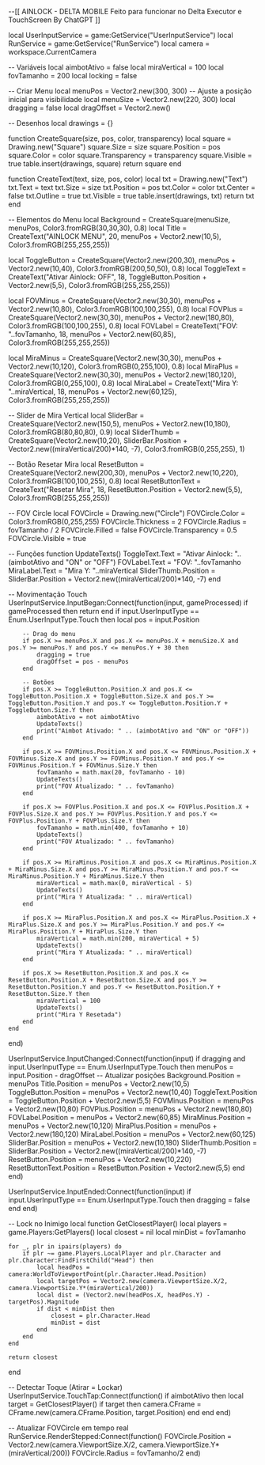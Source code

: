 --[[
AINLOCK - DELTA MOBILE
Feito para funcionar no Delta Executor e TouchScreen
By ChatGPT
]]

local UserInputService = game:GetService("UserInputService")
local RunService = game:GetService("RunService")
local camera = workspace.CurrentCamera

-- Variáveis
local aimbotAtivo = false
local miraVertical = 100
local fovTamanho = 200
local locking = false

-- Criar Menu
local menuPos = Vector2.new(300, 300)  -- Ajuste a posição inicial para visibilidade
local menuSize = Vector2.new(220, 300)
local dragging = false
local dragOffset = Vector2.new()

-- Desenhos
local drawings = {}

function CreateSquare(size, pos, color, transparency)
    local square = Drawing.new("Square")
    square.Size = size
    square.Position = pos
    square.Color = color
    square.Transparency = transparency
    square.Visible = true
    table.insert(drawings, square)
    return square
end

function CreateText(text, size, pos, color)
    local txt = Drawing.new("Text")
    txt.Text = text
    txt.Size = size
    txt.Position = pos
    txt.Color = color
    txt.Center = false
    txt.Outline = true
    txt.Visible = true
    table.insert(drawings, txt)
    return txt
end

-- Elementos do Menu
local Background = CreateSquare(menuSize, menuPos, Color3.fromRGB(30,30,30), 0.8)
local Title = CreateText("AINLOCK MENU", 20, menuPos + Vector2.new(10,5), Color3.fromRGB(255,255,255))

local ToggleButton = CreateSquare(Vector2.new(200,30), menuPos + Vector2.new(10,40), Color3.fromRGB(200,50,50), 0.8)
local ToggleText = CreateText("Ativar Ainlock: OFF", 18, ToggleButton.Position + Vector2.new(5,5), Color3.fromRGB(255,255,255))

local FOVMinus = CreateSquare(Vector2.new(30,30), menuPos + Vector2.new(10,80), Color3.fromRGB(100,100,255), 0.8)
local FOVPlus = CreateSquare(Vector2.new(30,30), menuPos + Vector2.new(180,80), Color3.fromRGB(100,100,255), 0.8)
local FOVLabel = CreateText("FOV: "..fovTamanho, 18, menuPos + Vector2.new(60,85), Color3.fromRGB(255,255,255))

local MiraMinus = CreateSquare(Vector2.new(30,30), menuPos + Vector2.new(10,120), Color3.fromRGB(0,255,100), 0.8)
local MiraPlus = CreateSquare(Vector2.new(30,30), menuPos + Vector2.new(180,120), Color3.fromRGB(0,255,100), 0.8)
local MiraLabel = CreateText("Mira Y: "..miraVertical, 18, menuPos + Vector2.new(60,125), Color3.fromRGB(255,255,255))

-- Slider de Mira Vertical
local SliderBar = CreateSquare(Vector2.new(150,5), menuPos + Vector2.new(10,180), Color3.fromRGB(80,80,80), 0.9)
local SliderThumb = CreateSquare(Vector2.new(10,20), SliderBar.Position + Vector2.new((miraVertical/200)*140, -7), Color3.fromRGB(0,255,255), 1)

-- Botão Resetar Mira
local ResetButton = CreateSquare(Vector2.new(200,30), menuPos + Vector2.new(10,220), Color3.fromRGB(100,100,255), 0.8)
local ResetButtonText = CreateText("Resetar Mira", 18, ResetButton.Position + Vector2.new(5,5), Color3.fromRGB(255,255,255))

-- FOV Circle
local FOVCircle = Drawing.new("Circle")
FOVCircle.Color = Color3.fromRGB(0,255,255)
FOVCircle.Thickness = 2
FOVCircle.Radius = fovTamanho / 2
FOVCircle.Filled = false
FOVCircle.Transparency = 0.5
FOVCircle.Visible = true

-- Funções
function UpdateTexts()
    ToggleText.Text = "Ativar Ainlock: "..(aimbotAtivo and "ON" or "OFF")
    FOVLabel.Text = "FOV: "..fovTamanho
    MiraLabel.Text = "Mira Y: "..miraVertical
    SliderThumb.Position = SliderBar.Position + Vector2.new((miraVertical/200)*140, -7)
end

-- Movimentação Touch
UserInputService.InputBegan:Connect(function(input, gameProcessed)
    if gameProcessed then return end
    if input.UserInputType == Enum.UserInputType.Touch then
        local pos = input.Position

        -- Drag do menu
        if pos.X >= menuPos.X and pos.X <= menuPos.X + menuSize.X and pos.Y >= menuPos.Y and pos.Y <= menuPos.Y + 30 then
            dragging = true
            dragOffset = pos - menuPos
        end

        -- Botões
        if pos.X >= ToggleButton.Position.X and pos.X <= ToggleButton.Position.X + ToggleButton.Size.X and pos.Y >= ToggleButton.Position.Y and pos.Y <= ToggleButton.Position.Y + ToggleButton.Size.Y then
            aimbotAtivo = not aimbotAtivo
            UpdateTexts()
            print("Aimbot Ativado: " .. (aimbotAtivo and "ON" or "OFF"))
        end

        if pos.X >= FOVMinus.Position.X and pos.X <= FOVMinus.Position.X + FOVMinus.Size.X and pos.Y >= FOVMinus.Position.Y and pos.Y <= FOVMinus.Position.Y + FOVMinus.Size.Y then
            fovTamanho = math.max(20, fovTamanho - 10)
            UpdateTexts()
            print("FOV Atualizado: " .. fovTamanho)
        end

        if pos.X >= FOVPlus.Position.X and pos.X <= FOVPlus.Position.X + FOVPlus.Size.X and pos.Y >= FOVPlus.Position.Y and pos.Y <= FOVPlus.Position.Y + FOVPlus.Size.Y then
            fovTamanho = math.min(400, fovTamanho + 10)
            UpdateTexts()
            print("FOV Atualizado: " .. fovTamanho)
        end

        if pos.X >= MiraMinus.Position.X and pos.X <= MiraMinus.Position.X + MiraMinus.Size.X and pos.Y >= MiraMinus.Position.Y and pos.Y <= MiraMinus.Position.Y + MiraMinus.Size.Y then
            miraVertical = math.max(0, miraVertical - 5)
            UpdateTexts()
            print("Mira Y Atualizada: " .. miraVertical)
        end

        if pos.X >= MiraPlus.Position.X and pos.X <= MiraPlus.Position.X + MiraPlus.Size.X and pos.Y >= MiraPlus.Position.Y and pos.Y <= MiraPlus.Position.Y + MiraPlus.Size.Y then
            miraVertical = math.min(200, miraVertical + 5)
            UpdateTexts()
            print("Mira Y Atualizada: " .. miraVertical)
        end

        if pos.X >= ResetButton.Position.X and pos.X <= ResetButton.Position.X + ResetButton.Size.X and pos.Y >= ResetButton.Position.Y and pos.Y <= ResetButton.Position.Y + ResetButton.Size.Y then
            miraVertical = 100
            UpdateTexts()
            print("Mira Y Resetada")
        end
    end
end)

UserInputService.InputChanged:Connect(function(input)
    if dragging and input.UserInputType == Enum.UserInputType.Touch then
        menuPos = input.Position - dragOffset
        -- Atualizar posições
        Background.Position = menuPos
        Title.Position = menuPos + Vector2.new(10,5)
        ToggleButton.Position = menuPos + Vector2.new(10,40)
        ToggleText.Position = ToggleButton.Position + Vector2.new(5,5)
        FOVMinus.Position = menuPos + Vector2.new(10,80)
        FOVPlus.Position = menuPos + Vector2.new(180,80)
        FOVLabel.Position = menuPos + Vector2.new(60,85)
        MiraMinus.Position = menuPos + Vector2.new(10,120)
        MiraPlus.Position = menuPos + Vector2.new(180,120)
        MiraLabel.Position = menuPos + Vector2.new(60,125)
        SliderBar.Position = menuPos + Vector2.new(10,180)
        SliderThumb.Position = SliderBar.Position + Vector2.new((miraVertical/200)*140, -7)
        ResetButton.Position = menuPos + Vector2.new(10,220)
        ResetButtonText.Position = ResetButton.Position + Vector2.new(5,5)
    end
end)

UserInputService.InputEnded:Connect(function(input)
    if input.UserInputType == Enum.UserInputType.Touch then
        dragging = false
    end
end)

-- Lock no Inimigo
local function GetClosestPlayer()
    local players = game.Players:GetPlayers()
    local closest = nil
    local minDist = fovTamanho

    for _, plr in ipairs(players) do
        if plr ~= game.Players.LocalPlayer and plr.Character and plr.Character:FindFirstChild("Head") then
            local headPos = camera:WorldToViewportPoint(plr.Character.Head.Position)
            local targetPos = Vector2.new(camera.ViewportSize.X/2, camera.ViewportSize.Y*(miraVertical/200))
            local dist = (Vector2.new(headPos.X, headPos.Y) - targetPos).Magnitude
            if dist < minDist then
                closest = plr.Character.Head
                minDist = dist
            end
        end
    end

    return closest
end

-- Detectar Toque (Atirar = Lockar)
UserInputService.TouchTap:Connect(function()
    if aimbotAtivo then
        local target = GetClosestPlayer()
        if target then
            camera.CFrame = CFrame.new(camera.CFrame.Position, target.Position)
        end
    end
end)

-- Atualizar FOVCircle em tempo real
RunService.RenderStepped:Connect(function()
    FOVCircle.Position = Vector2.new(camera.ViewportSize.X/2, camera.ViewportSize.Y*(miraVertical/200))
    FOVCircle.Radius = fovTamanho/2
end)
